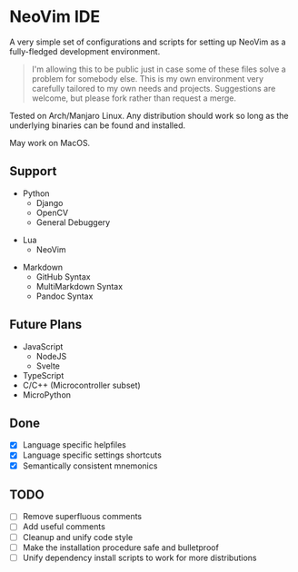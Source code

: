 # NeoVim IDE

A very simple set of configurations and scripts for setting up NeoVim as a fully-fledged development environment.

> I'm allowing this to be public just in case some of these files solve a problem for somebody else. This is my own environment very carefully tailored to my own needs and projects. Suggestions are welcome, but please fork rather than request a merge.

Tested on Arch/Manjaro Linux. Any distribution should work so long as the underlying binaries can be found and installed. 

May work on MacOS.


## Support
- Python
  - Django
  * OpenCV
  * General Debuggery
* Lua
  * NeoVim
- Markdown
  * GitHub Syntax
  * MultiMarkdown Syntax
  * Pandoc Syntax

## Future Plans
  * JavaScript
    * NodeJS
    * Svelte
  * TypeScript
  * C/C++ (Microcontroller subset)
  * MicroPython

## Done
- [x] Language specific helpfiles
- [x] Language specific settings shortcuts
- [x] Semantically consistent mnemonics

## TODO
* [ ] Remove superfluous comments
* [ ] Add useful comments
* [ ] Cleanup and unify code style
* [ ] Make the installation procedure safe and bulletproof
* [ ] Unify dependency install scripts to work for more distributions
